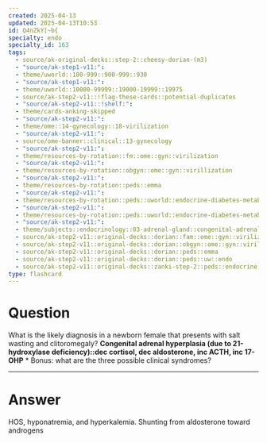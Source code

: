 ```yaml
---
created: 2025-04-13
updated: 2025-04-13T10:53
id: Q4nZkY[~b{
specialty: endo
specialty_id: 163
tags:
  - source/ak-original-decks::step-2::cheesy-dorian-(m3)
  - "source/ak-step1-v11:": 
  - theme/uworld::100-999::900-999::930
  - "source/ak-step1-v11:": 
  - theme/uworld::10000-99999::19000-19999::19975
  - source/ak-step2-v11::!flag-these-cards::potential-duplicates
  - "source/ak-step2-v11::!shelf:": 
  - theme/cards-anking-skipped
  - "source/ak-step2-v11:": 
  - theme/ome::14-gynecology::18-virilization
  - "source/ak-step2-v11:": 
  - source/ome-banner::clinical::13-gynecology
  - "source/ak-step2-v11:": 
  - theme/resources-by-rotation::fm::ome::gyn::virilization
  - "source/ak-step2-v11:": 
  - theme/resources-by-rotation::obgyn::ome::gyn::virillization
  - "source/ak-step2-v11:": 
  - theme/resources-by-rotation::peds::emma
  - "source/ak-step2-v11:": 
  - theme/resources-by-rotation::peds::uworld::endocrine-diabetes-metabolism::endo-dorian
  - "source/ak-step2-v11:": 
  - theme/resources-by-rotation::peds::uworld::endocrine-diabetes-metabolism::endo-zanki
  - "source/ak-step2-v11:": 
  - theme/subjects::endocrinology::03-adrenal-gland::congenital-adrenal-hyperplasia
  - source/ak-step2-v11::original-decks::dorian::fam::ome::gyn::virilization
  - source/ak-step2-v11::original-decks::dorian::obgyn::ome::gyn::virillization
  - source/ak-step2-v11::original-decks::dorian::peds::emma
  - source/ak-step2-v11::original-decks::dorian::peds::uw::endo
  - source/ak-step2-v11::original-decks::zanki-step-2::peds::endocrine,-diabetes,-&-metabolism
type: flashcard
---
```


# Question
What is the likely diagnosis in a newborn female that presents with salt wasting and clitoromegaly?   **Congenital adrenal hyperplasia (due to 21-hydroxylase deficiency)::dec cortisol, dec aldosterone, inc ACTH, inc 17-OHP**   * Bonus: what are the three possible clinical syndromes?

---

# Answer
HOS, hyponatremia, and hyperkalemia. Shunting from aldosterone toward androgens